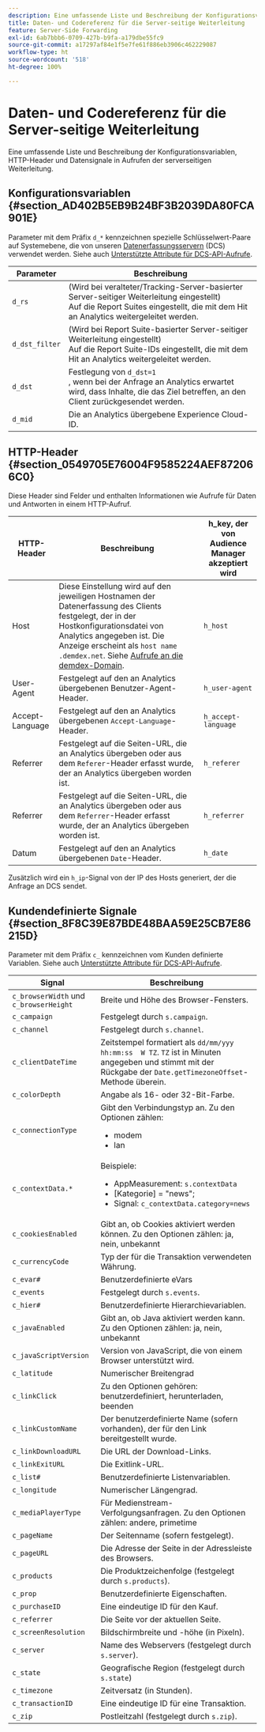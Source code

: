 ```yaml
---
description: Eine umfassende Liste und Beschreibung der Konfigurationsvariablen, HTTP-Header und Datensignale in Aufrufen der serverseitigen Weiterleitung.
title: Daten- und Codereferenz für die Server-seitige Weiterleitung
feature: Server-Side Forwarding
exl-id: 6ab7bbb6-0709-427b-b9fa-a179dbe55fc9
source-git-commit: a17297af84e1f5e7fe61f886eb3906c462229087
workflow-type: ht
source-wordcount: '518'
ht-degree: 100%

---
```


# Daten- und Codereferenz für die Server-seitige Weiterleitung

Eine umfassende Liste und Beschreibung der Konfigurationsvariablen, HTTP-Header und Datensignale in Aufrufen der serverseitigen Weiterleitung.

## Konfigurationsvariablen {#section_AD402B5EB9B24BF3B2039DA80FCA901E}

Parameter mit dem Präfix `d_*` kennzeichnen spezielle Schlüsselwert-Paare auf Systemebene, die von unseren [Datenerfassungsservern](https://experienceleague.adobe.com/docs/audience-manager/user-guide/reference/system-components/components-data-collection.html?lang=de) (DCS) verwendet werden. Siehe auch [Unterstützte Attribute für DCS-API-Aufrufe](https://experienceleague.adobe.com/docs/audience-manager/user-guide/api-and-sdk-code/dcs/dcs-api-reference/dcs-keys.html?lang=de).

| Parameter | Beschreibung |
|--- |--- |
| `d_rs` | (Wird bei veralteter/Tracking-Server-basierter Server-seitiger Weiterleitung eingestellt) <br>Auf die Report Suites eingestellt, die mit dem Hit an Analytics weitergeleitet werden. |
| `d_dst_filter` | (Wird bei Report Suite-basierter Server-seitiger Weiterleitung eingestellt) <br>Auf die Report Suite-IDs eingestellt, die mit dem Hit an Analytics weitergeleitet werden. |
| `d_dst` | Festlegung von `d_dst=1` <br>, wenn bei der Anfrage an Analytics erwartet wird, dass Inhalte, die das Ziel betreffen, an den Client zurückgesendet werden. |
| `d_mid` | Die an Analytics übergebene Experience Cloud-ID. |

## HTTP-Header {#section_0549705E76004F9585224AEF872066C0}

Diese Header sind Felder und enthalten Informationen wie Aufrufe für Daten und Antworten in einem HTTP-Aufruf.

| HTTP-Header | Beschreibung | h_key, der von Audience Manager akzeptiert wird |
| --- | --- | --- |
| Host | Diese Einstellung wird auf den jeweiligen Hostnamen der Datenerfassung des Clients festgelegt, der in der Hostkonfigurationsdatei von Analytics angegeben ist. Die Anzeige erscheint als `host name .demdex.net`. Siehe [Aufrufe an die demdex-Domain](https://experienceleague.adobe.com/docs/audience-manager/user-guide/reference/demdex-calls.html?lang=de). | `h_host` |
| User-Agent | Festgelegt auf den an Analytics übergebenen Benutzer-Agent-Header. | `h_user-agent` |
| Accept-Language | Festgelegt auf den an Analytics übergebenen `Accept-Language`-Header. | `h_accept-language` |
| Referrer | Festgelegt auf die Seiten-URL, die an Analytics übergeben oder aus dem `Referer`-Header erfasst wurde, der an Analytics übergeben worden ist. | `h_referer` |
| Referrer | Festgelegt auf die Seiten-URL, die an Analytics übergeben oder aus dem `Referrer`-Header erfasst wurde, der an Analytics übergeben worden ist. | `h_referrer` |
| Datum | Festgelegt auf den an Analytics übergebenen `Date`-Header. | `h_date` |

Zusätzlich wird ein `h_ip`-Signal von der IP des Hosts generiert, der die Anfrage an DCS sendet.

## Kundendefinierte Signale {#section_8F8C39E87BDE48BAA59E25CB7E86215D}

Parameter mit dem Präfix `c_` kennzeichnen vom Kunden definierte Variablen. Siehe auch [Unterstützte Attribute für DCS-API-Aufrufe](https://experienceleague.adobe.com/docs/audience-manager/user-guide/api-and-sdk-code/dcs/dcs-api-reference/dcs-keys.html?lang=de).

| Signal | Beschreibung |
| --- |--- |
| `c_browserWidth` und `c_browserHeight` | Breite und Höhe des Browser-Fensters. |
| `c_campaign` | Festgelegt durch `s.campaign`. |
| `c_channel` | Festgelegt durch `s.channel`. |
| `c_clientDateTime` | Zeitstempel formatiert als `dd/mm/yyy hh:mm:ss  W TZ`. `TZ` ist in Minuten angegeben und stimmt mit der Rückgabe der `Date.getTimezoneOffset`-Methode überein. |
| `c_colorDepth` | Angabe als 16- oder 32-Bit-Farbe. |
| `c_connectionType` | Gibt den Verbindungstyp an. Zu den Optionen zählen:<ul><li>modem</li><li>lan</li></ul> |
| `c_contextData.*` | Beispiele:<ul><li>AppMeasurement: `s.contextData`</li><li>[Kategorie] = &quot;news&quot;;</li><li>Signal: `c_contextData.category=news`</li></ul> |
| `c_cookiesEnabled` | Gibt an, ob Cookies aktiviert werden können. Zu den Optionen zählen:  ja, nein, unbekannt |
| `c_currencyCode` | Typ der für die Transaktion verwendeten Währung. |
| `c_evar#` | Benutzerdefinierte eVars |
| `c_events` | Festgelegt durch `s.events`. |
| `c_hier#` | Benutzerdefinierte Hierarchievariablen. |
| `c_javaEnabled` | Gibt an, ob Java aktiviert werden kann. Zu den Optionen zählen:  ja, nein, unbekannt |
| `c_javaScriptVersion` | Version von JavaScript, die von einem Browser unterstützt wird. |
| `c_latitude` | Numerischer Breitengrad |
| `c_linkClick` | Zu den Optionen gehören: benutzerdefiniert, herunterladen, beenden |
| `c_linkCustomName` | Der benutzerdefinierte Name (sofern vorhanden), der für den Link bereitgestellt wurde. |
| `c_linkDownloadURL` | Die URL der Download-Links. |
| `c_linkExitURL` | Die Exitlink-URL. |
| `c_list#` | Benutzerdefinierte Listenvariablen. |
| `c_longitude` | Numerischer Längengrad. |
| `c_mediaPlayerType` | Für Medienstream-Verfolgungsanfragen. Zu den Optionen zählen:      andere, primetime |
| `c_pageName` | Der Seitenname (sofern festgelegt). |
| `c_pageURL` | Die Adresse der Seite in der Adressleiste des Browsers. |
| `c_products` | Die Produktzeichenfolge (festgelegt durch `s.products`). |
| `c_prop` | Benutzerdefinierte Eigenschaften. |
| `c_purchaseID` | Eine eindeutige ID für den Kauf. |
| `c_referrer` | Die Seite vor der aktuellen Seite. |
| `c_screenResolution` | Bildschirmbreite und -höhe (in Pixeln). |
| `c_server` | Name des Webservers (festgelegt durch `s.server`). |
| `c_state` | Geografische Region (festgelegt durch `s.state`) |
| `c_timezone` | Zeitversatz (in Stunden). |
| `c_transactionID` | Eine eindeutige ID für eine Transaktion. |
| `c_zip` | Postleitzahl (festgelegt durch `s.zip`). |
